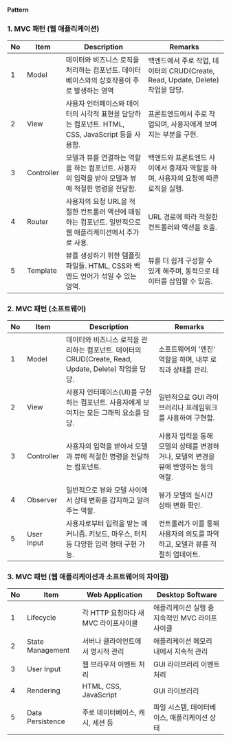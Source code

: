#### Pattern

### 1. MVC 패턴 (웹 애플리케이션)
| No | Item |Description| Remarks|
|---|---|---|---|
| 1  | Model| 데이터와 비즈니스 로직을 처리하는 컴포넌트. 데이터베이스와의 상호작용이 주로 발생하는 영역| 백엔드에서 주로 작업, 데이터의 CRUD(Create, Read, Update, Delete) 작업을 담당.|
| 2 | View| 사용자 인터페이스와 데이터의 시각적 표현을 담당하는 컴포넌트. HTML, CSS, JavaScript 등을 사용함.| 프론트엔드에서 주로 작업되며, 사용자에게 보여지는 부분을 구현.|
| 3  | Controller| 모델과 뷰를 연결하는 역할을 하는 컴포넌트. 사용자의 입력을 받아 모델과 뷰에 적절한 명령을 전달함. | 백엔드와 프론트엔드 사이에서 중재자 역할을 하며, 사용자의 요청에 따른 로직을 실행.|
| 4  | Router| 사용자의 요청 URL을 적절한 컨트롤러 액션에 매핑하는 컴포넌트. 일반적으로 웹 애플리케이션에서 추가로 사용.| URL 경로에 따라 적절한 컨트롤러와 액션을 호출.|
| 5  | Template  | 뷰를 생성하기 위한 템플릿 파일들. HTML, CSS와 백엔드 언어가 섞일 수 있는 영역.| 뷰를 더 쉽게 구성할 수 있게 해주며, 동적으로 데이터를 삽입할 수 있음.|

### 2. MVC 패턴 (소프트웨어)
| No | Item | Description | Remarks|
|---|---|---|---|
| 1  | Model | 데이터와 비즈니스 로직을 관리하는 컴포넌트. 데이터의 CRUD(Create, Read, Update, Delete) 작업을 담당.| 소프트웨어의 '엔진' 역할을 하며, 내부 로직과 상태를 관리.|
| 2  | View | 사용자 인터페이스(UI)를 구현하는 컴포넌트. 사용자에게 보여지는 모든 그래픽 요소를 담당.| 일반적으로 GUI 라이브러리나 프레임워크를 사용하여 구현함.|
| 3  | Controller| 사용자의 입력을 받아서 모델과 뷰에 적절한 명령을 전달하는 컴포넌트.| 사용자 입력을 통해 모델의 상태를 변경하거나, 모델의 변경을 뷰에 반영하는 등의 역할.|
| 4  | Observer  | 일반적으로 뷰와 모델 사이에서 상태 변화를 감지하고 알려주는 역할.| 뷰가 모델의 실시간 상태 변화 확인.|
| 5  | User Input| 사용자로부터 입력을 받는 메커니즘. 키보드, 마우스, 터치 등 다양한 입력 형태 구현 가능.| 컨트롤러가 이를 통해 사용자의 의도를 파악하고, 모델과 뷰를 적절히 업데이트.|

### 3. MVC 패턴 (웹 애플리케이션과 소프트웨어의 차이점)
| No | Item | Web Application| Desktop Software|
|---|---|---|---|
| 1  | Lifecycle | 각 HTTP 요청마다 새 MVC 라이프사이클 | 애플리케이션 실행 중 지속적인 MVC 라이프사이클 |
| 2  | State Management| 서버나 클라이언트에서 명시적 관리 | 애플리케이션 메모리 내에서 지속적 관리|
| 3  | User Input | 웹 브라우저 이벤트 처리| GUI 라이브러리 이벤트 처리|
| 4  | Rendering | HTML, CSS, JavaScript | GUI 라이브러리|
| 5  | Data Persistence| 주로 데이터베이스, 캐시, 세션 등| 파일 시스템, 데이터베이스, 애플리케이션 상태 |